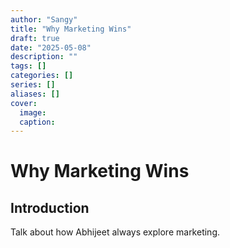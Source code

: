 ```yaml
---
author: "Sangy"
title: "Why Marketing Wins"
draft: true
date: "2025-05-08"
description: ""
tags: []
categories: []
series: []
aliases: []
cover:
  image: 
  caption: 
---
```


# Why Marketing Wins

## Introduction


Talk about how Abhijeet always explore marketing. 



